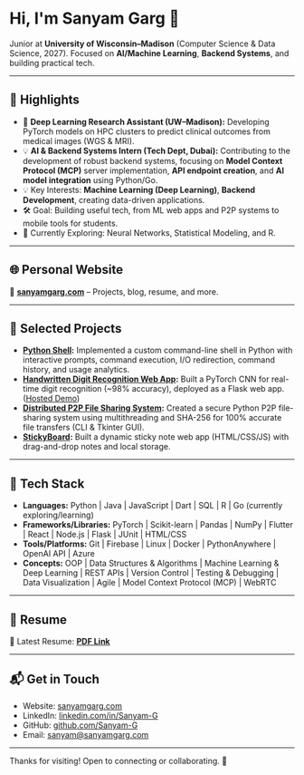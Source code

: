 # Hi, I'm Sanyam Garg 👋

Junior at **University of Wisconsin–Madison** (Computer Science & Data Science, 2027).
Focused on **AI/Machine Learning**, **Backend Systems**, and building practical tech.

---

## 🚀 Highlights

- 🔬 **Deep Learning Research Assistant (UW–Madison):** Developing PyTorch models on HPC clusters to predict clinical outcomes from medical images (WGS & MRI).
- 💡 **AI & Backend Systems Intern (Tech Dept, Dubai):** Contributing to the development of robust backend systems, focusing on **Model Context Protocol (MCP)** server implementation, **API endpoint creation**, and **AI model integration** using Python/Go.
- 💡 Key Interests: **Machine Learning (Deep Learning)**, **Backend Development**, creating data-driven applications.
- 🛠️ Goal: Building useful tech, from ML web apps and P2P systems to mobile tools for students.
- 🌱 Currently Exploring: Neural Networks, Statistical Modeling, and R.

---

## 🌐 Personal Website

📌 **[sanyamgarg.com](https://sanyamgarg.com)** – Projects, blog, resume, and more.

---

## 🧠 Selected Projects

- **[Python Shell](https://github.com/Sanyam-G/shell):** Implemented a custom command-line shell in Python with interactive prompts, command execution, I/O redirection, command history, and usage analytics.
- **[Handwritten Digit Recognition Web App](https://github.com/Sanyam-G/MNIST-Detection):** Built a PyTorch CNN for real-time digit recognition (~98% accuracy), deployed as a Flask web app. ([Hosted Demo](http://digit-recognizer.sanyamgarg.com))
- **[Distributed P2P File Sharing System](https://github.com/Sanyam-G/p2p-filesharing):** Created a secure Python P2P file-sharing system using multithreading and SHA-256 for 100% accurate file transfers (CLI & Tkinter GUI).
- **[StickyBoard](https://github.com/Sanyam-G/StickyBoard):** Built a dynamic sticky note web app (HTML/CSS/JS) with drag-and-drop notes and local storage.

---

## 🧰 Tech Stack

- **Languages:** Python | Java | JavaScript | Dart | SQL | R | Go (currently exploring/learning)
- **Frameworks/Libraries:** PyTorch | Scikit-learn | Pandas | NumPy | Flutter | React | Node.js | Flask | JUnit | HTML/CSS
- **Tools/Platforms:** Git | Firebase | Linux | Docker | PythonAnywhere | OpenAI API | Azure
- **Concepts:** OOP | Data Structures & Algorithms | Machine Learning & Deep Learning | REST APIs | Version Control | Testing & Debugging | Data Visualization | Agile | Model Context Protocol (MCP) | WebRTC

---

## 📄 Resume

📎 Latest Resume: **[PDF Link](https://github.com/Sanyam-G/Sanyam-G/blob/main/Resume.pdf)**

---

## 📬 Get in Touch

- Website: [sanyamgarg.com](https://sanyamgarg.com)
- LinkedIn: [linkedin.com/in/Sanyam-G](https://www.linkedin.com/in/Sanyam-G)
- GitHub: [github.com/Sanyam-G](https://github.com/Sanyam-G)
- Email: [sanyam@sanyamgarg.com](mailto:sanyam@sanyamgarg.com)

---

Thanks for visiting! Open to connecting or collaborating. 🚀
